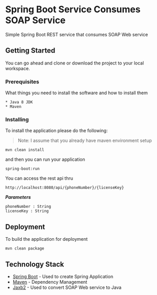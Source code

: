 # Spring Boot Service Consumes SOAP Service

Simple Spring Boot REST service that consumes SOAP Web service

## Getting Started

You can go ahead and clone or download the project to your local workspace.

### Prerequisites

What things you need to install the software and how to install them

```
* Java 8 JDK
* Maven
```

### Installing

To install the application please do the following:

> Note: I assume that you already have maven environment setup

```
mvn clean install
```

and then you can run your application

```
spring-boot:run
```

You can access the rest api thru
```
http://localhost:8080/api/{phoneNumber}/{licenseKey}
```

**_Parameters_**
```
phoneNumber : String
licenseKey : String
```


## Deployment

To build the application for deployment
```
mvn clean package
```

## Technology Stack

* [Spring Boot](https://projects.spring.io/spring-boot/) - Used to create Spring Application
* [Maven](https://maven.apache.org/) - Dependency Management
* [Jaxb2](http://websystique.com/java/jaxb2-tutorial/) - Used to convert SOAP Web service to Java 

